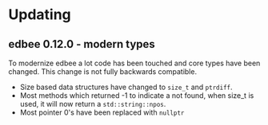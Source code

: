 # Updating

## edbee 0.12.0 - modern types

To modernize edbee a lot code has been touched and core types have been changed.
This change is not fully backwards compatible.

- Size based data structures have changed to `size_t` and `ptrdiff`.
- Most methods which returned -1 to indicate a not found, when size_t is used, it will now return a `std::string::npos`.
- Most pointer 0's have been replaced with `nullptr`

